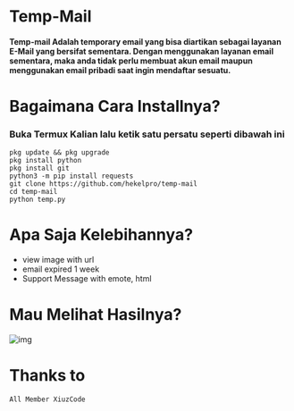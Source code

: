 # Temp-Mail

#### Temp-mail Adalah temporary email yang bisa diartikan sebagai layanan E-Mail yang bersifat sementara. Dengan menggunakan layanan email sementara, maka anda tidak perlu membuat akun email maupun menggunakan email pribadi saat ingin mendaftar sesuatu.

# Bagaimana Cara Installnya?
### Buka Termux Kalian lalu ketik satu persatu seperti dibawah ini
```
pkg update && pkg upgrade
pkg install python
pkg install git
python3 -m pip install requests
git clone https://github.com/hekelpro/temp-mail
cd temp-mail
python temp.py
```

# Apa Saja Kelebihannya?
+ view image with url
+ email expired 1 week
+ Support Message with emote, html

# Mau Melihat Hasilnya?
![img](https://github.com/hekelpro/temp-mail/blob/main/bukti.jpg)

# Thanks to
```
All Member XiuzCode
```
